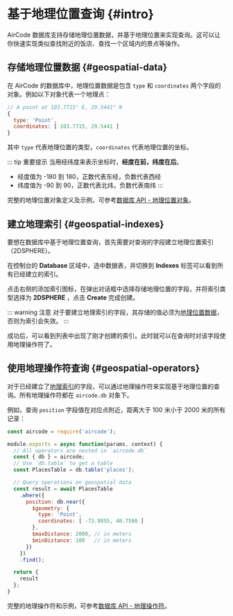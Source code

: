# 基于地理位置查询 {#intro}

AirCode 数据库支持存储地理位置数据，并基于地理位置来实现查询。这可以让你快速实现类似查找附近的饭店、查找一个区域内的景点等操作。

## 存储地理位置数据 {#geospatial-data}

在 AirCode 的数据库中，地理位置数据是包含 `type` 和 `coordinates` 两个字段的对象。例如以下对象代表一个地理点：

```js
// A point at 103.7715° E, 29.5441° N
{
  type: 'Point',
  coordinates: [ 103.7715, 29.5441 ]
}
```

其中 `type` 代表地理位置的类型，`coordinates` 代表地理位置的坐标。

::: tip 重要提示
当用经纬度来表示坐标时，__经度在前，纬度在后__。
- 经度值为 -180 到 180，正数代表东经，负数代表西经
- 纬度值为 -90 到 90，正数代表北纬，负数代表南纬
:::

完整的地理位置对象定义及示例，可参考[数据库 API - 地理位置对象](/cn/reference/server/database-api#geospatial-objects)。

## 建立地理索引 {#geospatial-indexes}

要想在数据库中基于地理位置查询，首先需要对查询的字段建立地理位置索引（2DSPHERE）。

在控制台的 **Database** 区域中，选中数据表，并切换到 **Indexes** 标签可以看到所有已经建立的索引。

点击右侧的添加索引图标，在弹出对话框中选择存储地理位置的字段，并将索引类型选择为 **2DSPHERE** ，点击 **Create** 完成创建。

::: warning 注意
对于要建立地理索引的字段，其存储的值必须为[地理位置数据](#geospatial-data)，否则为索引会失效。
:::

成功后，可以看到列表中出现了刚才创建的索引。此时就可以在查询时对该字段使用地理操作符了。

## 使用地理操作符查询 {#geospatial-operators}

对于已经建立了[地理索引](#geospatial-indexes)的字段，可以通过地理操作符来实现基于地理位置的查询。所有地理操作符都在 `aircode.db` 对象下。

例如，查询 `position` 字段值在对应点附近，距离大于 100 米小于 2000 米的所有记录：

```js
const aircode = require('aircode');

module.exports = async function(params, context) {
  // All operators are nested in `aircode.db`
  const { db } = aircode;
  // Use `db.table` to get a table
  const PlacesTable = db.table('places');

  // Query operations on geospatial data
  const result = await PlacesTable
    .where({
      position: db.near({
        $geometry: {
          type: 'Point',
          coordinates: [ -73.9855, 40.7580 ]
        },
        $maxDistance: 2000, // in meters
        $minDistance: 100   // in meters
      })
    })
    .find();

  return {
    result
  };
}
```

完整的地理操作符和示例，可参考[数据库 API - 地理操作符](/cn/reference/server/database-api#geospatial-operators)。
